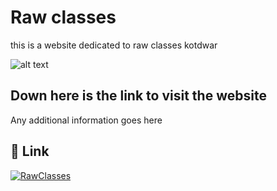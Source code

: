 
# Raw classes
this is a website dedicated to raw classes kotdwar




![alt text](https://media.giphy.com/media/SpopD7IQN2gK3qN4jS/giphy.gif)
## Down here is the link to visit the website

Any additional information goes here


## 🔗 Link
[![RawClasses](https://img.shields.io/badge/Click_Here-000?style=for-the-badge&logo=ko-fi&logoColor=white)](https://raw-classes-kotdwara.netlify.app/)

